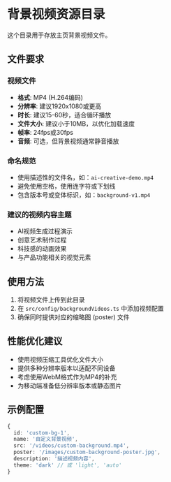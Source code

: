 # 背景视频资源目录

这个目录用于存放主页背景视频文件。

## 文件要求

### 视频文件
- **格式**: MP4 (H.264编码)
- **分辨率**: 建议1920x1080或更高
- **时长**: 建议15-60秒，适合循环播放
- **文件大小**: 建议小于10MB，以优化加载速度
- **帧率**: 24fps或30fps
- **音频**: 可选，但背景视频通常静音播放

### 命名规范
- 使用描述性的文件名，如：`ai-creative-demo.mp4`
- 避免使用空格，使用连字符或下划线
- 包含版本号或变体标识，如：`background-v1.mp4`

### 建议的视频内容主题
- AI视频生成过程演示
- 创意艺术制作过程
- 科技感的动画效果
- 与产品功能相关的视觉元素

## 使用方法

1. 将视频文件上传到此目录
2. 在 `src/config/backgroundVideos.ts` 中添加视频配置
3. 确保同时提供对应的缩略图 (poster) 文件

## 性能优化建议

- 使用视频压缩工具优化文件大小
- 提供多种分辨率版本以适配不同设备
- 考虑使用WebM格式作为MP4的补充
- 为移动端准备低分辨率版本或静态图片

## 示例配置

```typescript
{
  id: 'custom-bg-1',
  name: '自定义背景视频',
  src: '/videos/custom-background.mp4',
  poster: '/images/custom-background-poster.jpg',
  description: '描述视频内容',
  theme: 'dark' // 或 'light', 'auto'
}
```